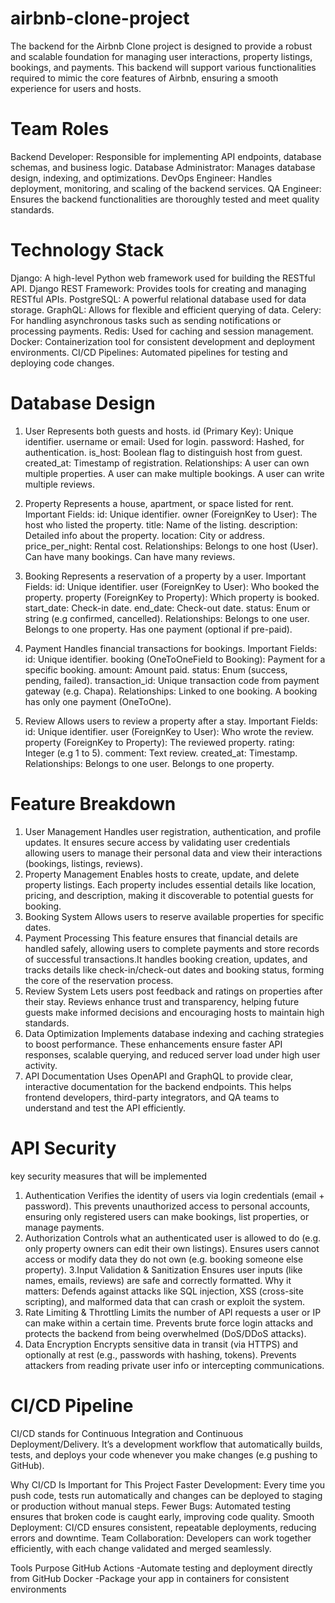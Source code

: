# airbnb-clone-project

The backend for the Airbnb Clone project is designed to provide a robust and scalable foundation for managing user interactions, property listings, bookings, and payments. This backend will support various functionalities required to mimic the core features of Airbnb, ensuring a smooth experience for users and hosts.

# Team Roles

Backend Developer: Responsible for implementing API endpoints, database schemas, and business logic.
Database Administrator: Manages database design, indexing, and optimizations.
DevOps Engineer: Handles deployment, monitoring, and scaling of the backend services.
QA Engineer: Ensures the backend functionalities are thoroughly tested and meet quality standards.

# Technology Stack

Django: A high-level Python web framework used for building the RESTful API.
Django REST Framework: Provides tools for creating and managing RESTful APIs.
PostgreSQL: A powerful relational database used for data storage.
GraphQL: Allows for flexible and efficient querying of data.
Celery: For handling asynchronous tasks such as sending notifications or processing payments.
Redis: Used for caching and session management.
Docker: Containerization tool for consistent development and deployment environments.
CI/CD Pipelines: Automated pipelines for testing and deploying code changes.

# Database Design
1. User
Represents both guests and hosts.
id (Primary Key): Unique identifier.
username or email: Used for login.
password: Hashed, for authentication.
is_host: Boolean flag to distinguish host from guest.
created_at: Timestamp of registration.
Relationships:
A user can own multiple properties.
A user can make multiple bookings.
A user can write multiple reviews.

2. Property
Represents a house, apartment, or space listed for rent.
Important Fields:
id: Unique identifier.
owner (ForeignKey to User): The host who listed the property.
title: Name of the listing.
description: Detailed info about the property.
location: City or address.
price_per_night: Rental cost.
Relationships:
Belongs to one host (User).
Can have many bookings.
Can have many reviews.

3. Booking
Represents a reservation of a property by a user.
Important Fields:
id: Unique identifier.
user (ForeignKey to User): Who booked the property.
property (ForeignKey to Property): Which property is booked.
start_date: Check-in date.
end_date: Check-out date.
status: Enum or string (e.g confirmed, cancelled).
Relationships:
Belongs to one user.
Belongs to one property.
Has one payment (optional if pre-paid).

4. Payment
Handles financial transactions for bookings.
Important Fields:
id: Unique identifier.
booking (OneToOneField to Booking): Payment for a specific booking.
amount: Amount paid.
status: Enum (success, pending, failed).
transaction_id: Unique transaction code from payment gateway (e.g. Chapa).
Relationships:
Linked to one booking.
A booking has only one payment (OneToOne).

6. Review
Allows users to review a property after a stay.
Important Fields:
id: Unique identifier.
user (ForeignKey to User): Who wrote the review.
property (ForeignKey to Property): The reviewed property.
rating: Integer (e.g 1 to 5).
comment: Text review.
created_at: Timestamp.
Relationships:
Belongs to one user.
Belongs to one property.

# Feature Breakdown

1. User Management
Handles user registration, authentication, and profile updates.
It ensures secure access by validating user credentials allowing users to manage their personal data and view their interactions (bookings, listings, reviews).
2. Property Management
Enables hosts to create, update, and delete property listings.
Each property includes essential details like location, pricing, and description, making it discoverable to potential guests for booking.
3. Booking System
Allows users to reserve available properties for specific dates.
4. Payment Processing
This feature ensures that financial details are handled safely, allowing users to complete payments and store records of successful transactions.It handles booking creation, updates, and tracks details like check-in/check-out dates and booking status, forming the core of the reservation process.
5. Review System
Lets users post feedback and ratings on properties after their stay.
Reviews enhance trust and transparency, helping future guests make informed decisions and encouraging hosts to maintain high standards.
6. Data Optimization
Implements database indexing and caching strategies to boost performance.
These enhancements ensure faster API responses, scalable querying, and reduced server load under high user activity.
7. API Documentation
Uses OpenAPI and GraphQL to provide clear, interactive documentation for the backend endpoints.
This helps frontend developers, third-party integrators, and QA teams to understand and test the API efficiently.

# API Security
key security measures that will be implemented
1. Authentication
Verifies the identity of users via login credentials (email + password).
This prevents unauthorized access to personal accounts, ensuring only registered users can make bookings, list properties, or manage payments.
2. Authorization
Controls what an authenticated user is allowed to do (e.g. only property owners can edit their own listings).
Ensures users cannot access or modify data they do not own (e.g. booking someone else property).
3.Input Validation & Sanitization
Ensures user inputs (like names, emails, reviews) are safe and correctly formatted.
Why it matters: Defends against attacks like SQL injection, XSS (cross-site scripting), and malformed data that can crash or exploit the system.
4. Rate Limiting & Throttling
Limits the number of API requests a user or IP can make within a certain time.
Prevents brute force login attacks and protects the backend from being overwhelmed (DoS/DDoS attacks).
5. Data Encryption
Encrypts sensitive data in transit (via HTTPS) and optionally at rest (e.g., passwords with hashing, tokens).
Prevents attackers from reading private user info or intercepting communications.

# CI/CD Pipeline
CI/CD stands for Continuous Integration and Continuous Deployment/Delivery. It’s a development workflow that automatically builds, tests, and deploys your code whenever you make changes (e.g pushing to GitHub).

Why CI/CD Is Important for This Project
Faster Development: Every time you push code, tests run automatically and changes can be deployed to staging or production without manual steps.
Fewer Bugs: Automated testing ensures that broken code is caught early, improving code quality.
Smooth Deployment: CI/CD ensures consistent, repeatable deployments, reducing errors and downtime.
Team Collaboration: Developers can work together efficiently, with each change validated and merged seamlessly.

Tools	Purpose
GitHub Actions	-Automate testing and deployment directly from GitHub
Docker	-Package your app in containers for consistent environments
